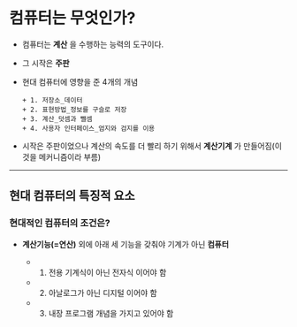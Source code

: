 # 컴퓨터는 무엇인가?
+ 컴퓨터는 __계산__ 을 수행하는 능력의 도구이다.
+  그 시작은 __주판__
+ 현대 컴퓨터에 영향을 준 4개의 개념
   
      + 1. 저장소_데이터
      + 2. 표현방법_정보를 구슬로 저장
      + 3. 계산_덧셈과 뺄셈
      + 4. 사용자 인터페이스_엄지와 검지를 이용
+ 시작은 주판이었으나 계산의 속도를 더 빨리 하기 위해서 __계산기계__ 가 만들어짐(이것을 메커니즘이라 부름)
---
## 현대 컴퓨터의 특징적 요소
### 현대적인 컴퓨터의 조건은?
+ __계산기능(=연산)__ 외에 아래 세 기능을 갖춰야 기계가 아닌 __컴퓨터__
     
   + 1. 전용 기계식이 아닌 전자식 이어야 함
    + 2. 아날로그가 아닌 디지털 이어야 함
     + 3. 내장 프로그램 개념을 가지고 있어야 함
